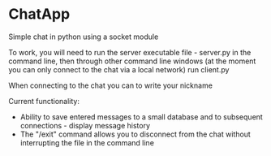 # ChatApp
Simple chat in python using a socket module

To work, you will need to run the server executable file - server.py in the command line, 
then through other command line windows (at the moment you can only connect to the chat via a local network) run client.py

When connecting to the chat you can to write your nickname

Current functionality:
  * Ability to save entered messages to a small database and to subsequent connections - display message history
  * The "/exit" command allows you to disconnect from the chat without interrupting the file in the command line
